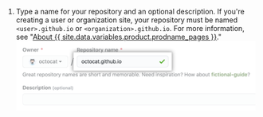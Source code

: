 1. Type a name for your repository and an optional description. If you're creating a user or organization site, your repository must be named `<user>.github.io` or `<organization>.github.io`. For more information, see "[About {{ site.data.variables.product.prodname_pages }}](/articles/about-github-pages#types-of-github-pages-sites)." ![Create repository field](/assets/images/help/pages/create-repository-name-pages.png)

